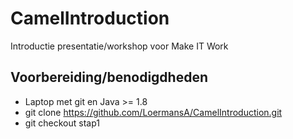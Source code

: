 # CamelIntroduction
Introductie presentatie/workshop voor Make IT Work

## Voorbereiding/benodigdheden
- Laptop met git en Java >= 1.8
- git clone https://github.com/LoermansA/CamelIntroduction.git
- git checkout stap1

